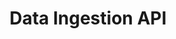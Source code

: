 ---
title: Data Ingestion API
description: Bring data into Platform in batches or streaming.
openAPISpec: https://raw.githubusercontent.com/AdobeDocs/experience-platform-apis/main/src/swagger-specs/data-ingestion.yaml
keywords: 
  - Experience Platform
  - API Documentation
  - JavaScript
--- 